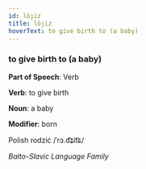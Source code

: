```yaml
---
id: löȷiz
title: löȷiz
hoverText: to give birth to (a baby)
---
```


### to give birth to (a baby)

**Part of Speech**: Verb

**Verb**: to give birth

**Noun**: a baby

**Modifier**: born

Polish rodzić /ˈrɔ.d͡ʑit͡ɕ/

*Balto-Slavic Language Family*